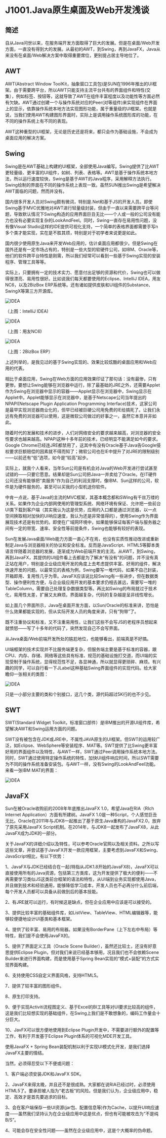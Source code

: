 # J1001.Java原生桌面及Web开发浅谈

## 简述

自从Java问世以来，在服务端开发方面取得了巨大的发展。但是在桌面/Web开发方面，一直没有得到大的发展。从最初的AWT，到Swing，再到JavaFX，Java从来没有在桌面/Web解决方案中取得重要席位，更别提占居主导地位了。

## AWT

AWT(Abstract Window ToolKit，抽象窗口工具包)是SUN在1996年推出的UI框架。由于需要跨平台，所以AWT只能支持主流平台共有的界面组件和特性(交集），例如标签、按钮等，这就导致了AWT在组件丰富程度以及功能性等方面必然有欠缺。AWT通过创建一个与操作系统对应的Peer(对等组件)来实现组件在界面上的显示，依靠操作系统本地方法实现图形功能，属于重量级的UI框架。也就是说，当我们使用AWT构建图形界面时，实际上是调用操作系统图形库的功能，在不同的操作系统上有不同的表现。

AWT这种重型的UI框架，无论是历史还是将来，都只会作为基础设施，不会成为桌面应用的解决方案。

## Swing

Swing是在AWT基础上构建的UI框架，全部使用Java编写。Swing提供了比AWT更轻量级、更丰富的UI组件，如树、列表、表格等。AWT是基于操作系统本地方法，所以运行速度较快，Swing是基于AWT的Java程序，采用解释方法执行。Swing绘制的界面在不同的操作系统上表现一致。虽然SUN推出Swing是希望解决AWT面临的问题，然而并没有。

国内很多开发人员对Swing颇有微词，特别是.Net和基于JS的开发人员。即使Swing基于MVC优雅地对AWT进行轻量级封装，但由于一直以来需要跨平台等问题，导致默认情况下Swing构造的应用界面巨丑无比——个人或一般的公司没有能力也没有必要实现复杂的LookAndFeel。同时，Swing一直存在易用性问题，没有像Visual Studio这样的IDE提供可视化支持，一个简单的表格界面都需要手写n多个类才能实现，实在是不胜其烦，特别是对于初学者来说更是如此。

国内很少使用原生Java来开发Web应用的，估计桌面应用都很少。但是Swing在国外还是有一定市场占有的，特别是一些大型的软硬件公司，如IBM、Oracle等，他们的软件跨平台特性是刚需，所以我们经常可以看到一些基于Swing实现的安装程序、管理工具等等。

实际上，只要拥有一定的技术实力、愿意付出足够的资源和代价，Swing也可以做得很漂亮、易用性很好。比如说我们每天都要使用的Eclipse、IntelliJ IDEA，用友NC6，以及2BizBox ERP系统等。还有诸如提供皮肤和UI组件的Substance、SwingX等第三方开源库。

 ![IDEA](J1001/j1001-01.png)

（上图：IntelliJ IDEA)

 ![IDEA](J1001/j1001-02.png)

（上图：用友NC6)

 ![IDEA](J1001/j1001-03.png)

（上图：2BizBox ERP）

上述列举的，是我见过的基于Swing实现的、效果比较炫酷的桌面应用和Web应用的代表。

 

相比于桌面应用，Swing在Web方面的应用效果印证了那句话：没有最惨，只有更惨。要想让Swing能够在浏览器中运行，除了最基础的JRE之外，还需要Applet作为Swing在浏览器中显示的容器——Applet显示在浏览器中，Swing显示在Applet中。Applet能够显示在浏览器中，是基于Netscape公司当年提出的NPAPI(Netscape Plugin Application Programming Interface)技术，这家公司是最早实现浏览器商业化的，但早已经被巨硬公司用免费的IE给搞死了。让我们永远有免费的浏览器可以使用，这是微软公司做过的好事之一，虽然它本意并非如此。

随着时代的发展和技术的进步，人们对网络安全的要求越来越高，对浏览器的安全性要求也越来越高。NPAPI这种十多年前的技术，已经明显不能满足如今的要求。Google Chrome已经连JRE都禁用了，这其中有没有Oracle基于Java告Google侵权要求巨额赔偿的因素就不得而知了；微软公司也在IE中提升了对JRE的限制级别——以前还有“低”选项，如今是“较高”起步。

实际上，就我个人看来，当年Sun公司是有机会对Java的Web开发进行尝试甚至试错的——只要它愿意。结果却是Sun公司把Java一并卖给了Oracle。在IT硬件公司还没有能够把“卖服务”作为自己的利润支撑时，像IBM、Sun这样的公司，软件是为硬件服务的，甚至可以买我的小型机送你软件。

中肯一点说，基于Java的主流的MVC框架，其基本概念都和SWing有千丝万缕的关系。如果作为企业内部网使用的管理型系统、网络环境有保证、允许把一些前台UI类下载到客户端（其实我认为这是优势，应用的入口都是通过浏览器，以一点空间换取相对加快的UI响应速度，我认为还是非常值得的），使用Swing作为界面展现技术还是有优势的。即使在广域网环境中，如果能够保证每客户端与服务器之间有一定的带宽、速率、安全性等前提条件，Swing也能够有较好的表现。

Sun在发展Java桌面/Web能力方面一直心不在焉，也没有实质性推动改进或重新制定Java与浏览器相关的协议和安全标准。反而是JavaScript、HTML5等脚本类语言伴随着浏览器的发展，逐渐成为Web前端开发的主流。从AWT，到Swing，再到JavaFX，其提供的UI组件看上去都是为了解决“有没有”的问题，并不没有真正站在用户，特别是企业级应用开发的角度上去考虑提供丰富、好用的组件，解决快速开发的问题。以最常见的表格为例，Swing要写一堆代码，如果不自己封装，开箱即用、复用性几乎为零。JavaFX应该说比较Swing有一些进步，但在数据类型、操作便利性方便，与企业级应用开发的基本要求仍相去甚远，需要写一堆的TableColumn，需要自己处理复杂数据类型等。再比如Swing的布局就过于技术化，易用性太差，扩展又太麻烦。界面越复杂，代码的复杂越是呈非线性增长。

如上面几个界面所示，Java在桌面开发方面，以Sun/Oracle的标准来讲，恐怕是什么效果都能实现的，但从实际开发人员的角度来讲，只有“狗带”了。

 

既不注重协议和标准，又不注重易用性，让我们这些不会写JS的老程序员想起来就愤怒——写了十多年的代码了，突然发现自己不会写界面。

从Java桌面/Web前端开发所处的尴尬地位，也能够看出，前端真是不好搞。

 

UI端框架的技术实现并不比服务端更复杂，但服务端主要是基于标准的容器，跟CPU、内存、存储、网络等这些具有标准、规范的基础设施打交道，而UI端的实现受制于操作系统，显得规范性不足，各显神通，所以就显得更琐碎、麻烦。有兴趣的同学，可以自行看一下JLabel这种基础Swing界面组件的实现代码。给大家瞻仰一张相关的类图：

 ![IDEA](J1001/j1001-04.png)

只是一小部分主要的类和个别接口，这几个类，源代码超过5K行的也不少见。

## SWT

SWT(Standard Widget Toolkit，标准窗口部件）是IBM推出的开源UI组件库，希望解决AWT和Swing运用方面的问题。

SWT没有被包含在JDK或JRE中，不属性JAVA原生的UI框架。但SWT的运用较广泛，如Eclipse、WebSphere等安装程序、MAT等。SWT提供了比Swing更丰富好用的界面组件以及特性，与AWT一样，SWT通过Peer调用操作系统本地方法。同时，SWT通过使用特定操作系统的特性，加快UI组件响应时间，所以SWT需要为不同的操作系统准备安装包。与AWT一样，没有Swing的LookAndFeel功能。来看一张IBM MAT的界面：

 ![IDEA](J1001/j1001-05.png)

## JavaFX

Sun在被Oracle收购前的2008年年底推出JavaFX 1.0，希望Java在RIA（RIch Internet Application）方面有所建树。JavaFX 1.0是一种Script，个人感觉巨丑无比。Oracle在2011年与JDK8一起推出了基于原生Java重构的JavaFX2.0，放弃了原先采用JavaFX Script机制。在2014年，与JDK8一起发布了JavaFX8，从此JavaFX成为JDK的一部分。

 

关于JavaFX的详细介绍以及特性，可以参考Oracle官网以及相关资料。之所以写这些文章，并尝试基于JavaFX开发一款应用框架，主要考虑到JavaFX和Swing、JavaScript相比，有以下优势：

1、JavaFX与JDK已经结合在一起(特指从JDK1.8开始的JavaFX8)，JavaFX可以直接使用所有的Java资源，包括第三方类库，这为开发提供了极大的便利——不再需要学习类似JS这类前台框架的语法和特性，从UI端到业务实现都使用Java，并且做到技术和经验通用，能够降低学习成本，开发人员也不必再分什么前后端，每个开发人员都可以具备从前做到后的基本技能。

2、有JRE就可以运行，有时候这是缺点，但在企业应用中应该是可以接受的。

3、提供比较丰富的基础组件库，如ListView、TableView、HTML编辑器等，能够较便捷地设计UI基类和基本框架。

4、提供了较丰富、易用的布局器。如果没有BorderPane（上下左右中布局）等特性，我们是不会使用JavaFX的。

5、提供了界面定义工具（Oracle Scene Builder），虽然还比较土，还没有好意思提供Eclipse Plugin，但对我们来说已经基本够用，况且我们也不会依赖Scene Builder来进行界面构建，而是使用基于Spring Bean实现的“模式+装配”的方式实现界面构建。

6、支持使用CSS自定义界面风格，支持HTML5。

7、提供了较丰富的图形组件。

8、原生打印支持。

9、便于实现Activiti流程图定义、基于Excel的BI工具等对UI要求比较高的组件，这是我们比较想实现的基础组件，在Swing上我们是不敢想象的，编码工作量会十分巨大。

10、JavFX可以很方便地使用到Eclipse Plugin开发中，不需要进行额外的配置等工作，有利于开发基于Eclipse Plugin体系的可视化MDE开发工具。

使用JavaFX + Spring Bean装配机制以利于实现UI模式化开发，是我们选择JavaFX主要的情结。



当然，必须得忍受以下不便或问题：

1、客户端必须安装JDK和JavaFX SDK。

2、JavaFX来得太晚，并且还不是很成熟。大家都在说RIA已经过时，必须使用HTML5了。要承担被人指为“老古板”的风险。但是我们认为，企业级应用中，稳定、高效才是首先要追求的目标。

3、会在客户端保存一些UI资源(jar包、配置信息等)作为Cache，以提升UI响应速度——虽然我们坚持认为在企业级应用中这是优点，但也有可能被攻击为“不是纯B/S”。

4、可能会存在安全性问题——虽然在企业级应用中，这是个大概率的伪命题。